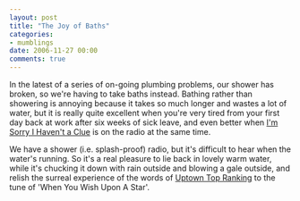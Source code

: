 ```yaml
---
layout: post
title: "The Joy of Baths"
categories:
- mumblings
date: 2006-11-27 00:00
comments: true
---
```


<p>In the latest of a series of on-going plumbing problems, our shower has broken, so we're having to take baths instead. Bathing rather than showering is annoying because it takes so much longer and wastes a lot of water, but it is really quite excellent when you're very tired from your first day back at work after six weeks of sick leave, and even better when <a href="http://www.bbc.co.uk/comedy/clue/">I'm Sorry I Haven't a Clue</a> is on the radio at the same time.</p>

<p>We have a shower (i.e. splash-proof) radio, but it's difficult to hear when the water's running. So it's a real pleasure to lie back in lovely warm water, while it's chucking it down with rain outside and blowing a gale outside, and relish the surreal experience of the words of <a href="http://hjem.get2net.dk/sbn/misc/ladies/uptown.txt">Uptown Top Ranking</a> to the tune of 'When You Wish Upon A Star'.</p>



